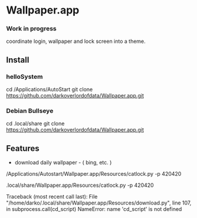 # Wallpaper.app

### Work in progress ### 
coordinate login, wallpaper and lock screen into a theme.
## Install

### helloSystem
cd /Applications/AutoStart
git clone https://github.com/darkoverlordofdata/Wallpaper.app.git

### Debian Bullseye

cd .local/share
git clone https://github.com/darkoverlordofdata/Wallpaper.app.git

## Features

* download daily wallpaper - ( bing, etc. )


/Applications/Autostart/Wallpaper.app/Resources/catlock.py -p 420420

.local/share/Wallpaper.app/Resources/catlock.py -p 420420



Traceback (most recent call last):
  File "/home/darko/.local/share/Wallpaper.app/Resources/download.py", line 107, in <module>
    subprocess.call(cd_script)
NameError: name 'cd_script' is not defined
